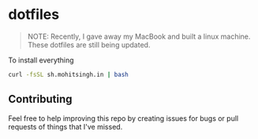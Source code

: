 # dotfiles

> NOTE: Recently, I gave away my MacBook and built a linux machine. These dotfiles are still being updated.

To install everything

```sh
curl -fsSL sh.mohitsingh.in | bash
```

## Contributing

Feel free to help improving this repo by creating issues for bugs or pull requests of things that I've missed.
